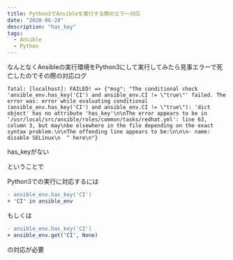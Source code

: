 ```yaml
---
title: Python3でAnsibleを実行する際のエラー対応
date: "2020-06-24"
description: "has_key"
tags:
  - Ansible
  - Python
---
```


なんとなくAnsibleの実行環境をPython3にして実行してみたら見事エラーで死亡したのでその際の対応ログ

```
fatal: [localhost]: FAILED! => {"msg": "The conditional check 'ansible_env.has_key('CI') and ansible_env.CI != \"true\"' failed. The error was: error while evaluating conditional (ansible_env.has_key('CI') and ansible_env.CI != \"true\"): 'dict object' has no attribute 'has_key'\n\nThe error appears to be in '/usr/local/src/ansible/roles/common/tasks/redhat.yml': line 63, column 3, but may\nbe elsewhere in the file depending on the exact syntax problem.\n\nThe offending line appears to be:\n\n\n- name: disable SELinux\n  ^ here\n"}
```

has_keyがない

ということで

Python3での実行に対応するには

```diff
- ansible_env.has_key('CI')
+ 'CI' in ansible_env
```

もしくは

```diff
- ansible_env.has_key('CI')
+ ansible_env.get('CI', None)
```

の対応が必要

